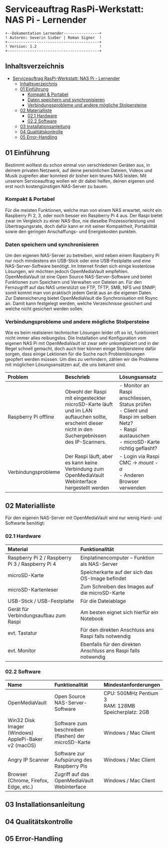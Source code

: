 # Serviceauftrag RasPi-Werkstatt: NAS Pi - Lernender
```
+--Dokumentation Lernender----------------+
! Autoren: Severin Sieber | Roman Signer  !
+-----------------------------------------+
! Version: 1.2                            !
+-----------------------------------------+
```
## Inhaltsverzeichnis
- [Serviceauftrag RasPi-Werkstatt: NAS Pi - Lernender](#serviceauftrag-raspi-werkstatt-nas-pi---lernender)
  - [Inhaltsverzeichnis](#inhaltsverzeichnis)
  - [01 Einführung](#01-einf%c3%bchrung)
    - [Kompakt & Portabel](#kompakt--portabel)
    - [Daten speichern und synchronisieren](#daten-speichern-und-synchronisieren)
    - [Verbindungsprobleme und andere mögliche Stolpersteine](#verbindungsprobleme-und-andere-mögliche-stolpersteine)
  - [02 Materialliste](#02-materialliste)
    - [02.1 Hardware](#021-hardware)
    - [02.2 Software](#022-software)
  - [03 Installationsanleitung](#03-installationsanleitung)
  - [04 Qualitätskontrolle](#04-qualit%c3%a4tskontrolle)
  - [05 Error-Handling](#05-error-handling)

## 01 Einführung
Bestimmt wolltest du schon einmal von verschiedenen Geräten aus, in deinem privaten Netzwerk, auf deine persönlichen Dateien, Videos und Musik zugreifen aber konntest dir bisher kein teures NAS leisten. Mit unserem Serviceauftrag wollen wir dir dabei helfen, deinen eigenen und erst noch kostengünstigen NAS-Server zu bauen.  

### Kompakt & Portabel
Für die meisten Funktionen, welche man von einem NAS erwartet, reicht ein Raspberry Pi 2, 3, oder noch besser ein Raspberry Pi 4 aus. Der Raspi bietet zwar im Vergleich zu einer NAS-Box, nie dieselbe Prozessorleistung und Übertragungsrate, doch dafür kann er mit seiner Kompaktheit, Portabilität sowie den geringen Anschaffungs- und Energiekosten punkten.  

### Daten speichern und synchronisieren
Um den eigenen NAS-Server zu betreiben, wird neben einem Raspberry Pi nur noch mindestens ein USB-Stick oder eine USB-Festplatte und eine NAS-Server-Software benötigt. Im Internet finden sich einige kostenlose Lösungen, wir möchten jedoch OpenMediaVault empfehlen. OpenMediaVault ist eine Open Source NAS-Server-Software und bietet Funktionen zum Speichern und Verwalten von Dateien an. Für den Fernzugriff auf das NAS unterstützt sie FTP, TFTP, SMB, NFS und SNMP; somit kommt man von praktisch jedem Gerät aus an die eigenen Daten.  
Zur Datensicherung bietet OpenMediaVault die Synchronisation mit Rsync an. Damit kann festgelegt werden, welche Verzeichnisse gesichert und welche nicht gesichert werden sollen.  

### Verbindungsprobleme und andere mögliche Stolpersteine  
Wie es beim realisieren technischer Lösungen leider oft so ist, funktioniert nicht immer alles reibungslos. Die Installation und Konfiguration vom eigenen NAS Pi mit OpenMediaVault ist zwar sehr unkompliziert und in der Regel schnell gemacht, doch auch hier können einige Stolpersteine dafür sorgen, dass einige Lektionen für die Suche nach Problemlösungen geopfert werden müssen. Um dies zu verhindern, zählen wir die Probleme mit möglichen Lösungsansätzen auf, die uns bekannt sind.  

| Problem | Beschrieb | Lösungsansatz |
|:---------|:---------------|:--------|
| Raspberry Pi offline | Obwohl der Raspi mit eingesteckter microSD-Karte läuft und im LAN auftauchen sollte, <br> erscheint dieser nicht in den Suchergebnissen des IP-Scanners. | - Monitor an Raspi anschliessen, Status prüfen <br> - Client und Raspi im selben Netz? <br> - Raspi austauschen <br> - microSD-Karte richtig geflasht? |
| Verbindungsprobleme | Der Raspi läuft, aber es kann keine Verbindung zum OpenMediaVault Webinterface <br> hergestellt werden | - Login via Raspi CMC -> *mount -a* <br> - Anderen Browser verwenden |

## 02 Materialliste
Für den eigenen NAS-Server mit OpenMediaVault wird nur wenig Hard- und Softwarte benötigt:  

### 02.1 Hardware
| Material | Funktionalität |
|:---------|:---------------|
| Raspberry Pi 2 / Raspberry Pi 3 / Raspberry Pi 4 | Einplatinencomputer – Funktion als NAS-Server |
| microSD-Karte	| Speicherkarte auf der sich das OS-Image befindet |
| microSD-Kartenleser	| Zum Schreiben des Images auf die microSD-Karte |
| USB-Stick / USB-Festplatte |	Für die Dateiablage |
| Gerät für Verbindungsaufbau zum Raspi	| Am besten eignet sich hierfür ein Notebook |
| evt. Tastatur | Für den direkten Anschluss ans Raspi falls notwendig |
| evt. Monitor | Ebenfalls für den direkten Anschluss ans Raspi falls notwendig |

### 02.2 Software
| Name |	Funktionalität |	Mindestanforderungen |
|:-----|:----------------|:----------------------|
| OpenMediaVault	| Open Source NAS-Server-Software |	CPU: 500MHz Pentium 3 <br> RAM: 128MB <br> Speicherplatz: 2GB |
| Win32 Disk Imager (Windows) <br> ApplePi-Baker v2 (macOS) | Software zum beschreiben (flashen) der microSD-Karte | Windows / Mac Client |
| Angry IP Scanner	| Software zur Aufspürung des Raspberry Pis |	Windows / Mac Client |
| Browser (Chrome, Firefox, Edge, etc.) |	Zugriff auf das OpenMediaVault Webinterface	| Windows / Mac Client |


## 03 Installationsanleitung


## 04 Qualitätskontrolle


## 05 Error-Handling